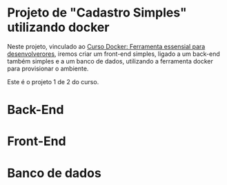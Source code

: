 # Projeto de "Cadastro Simples" utilizando docker

Neste projeto, vinculado ao [Curso Docker: Ferramenta essensial para desenvolverores](), iremos criar um front-end simples, ligado a um back-end também simples e a um banco de dados, utilizando a ferramenta docker para provisionar o ambiente.

Este é o projeto 1 de 2 do curso.

# Back-End

# Front-End

# Banco de dados